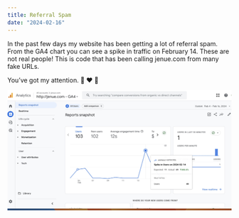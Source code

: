 ```yaml
---
title: Referral Spam
date: "2024-02-16"
---
```


In the past few days my website has been getting a lot of referral spam. From the GA4 chart you can see a spike in traffic on February 14. These are not real people! This is code that has been calling jenue.com from many fake URLs.

You’ve got my attention. 🦷 ❤︎ 🥼

<img src="/static/img/ga4chart.jpg" width="1000">
